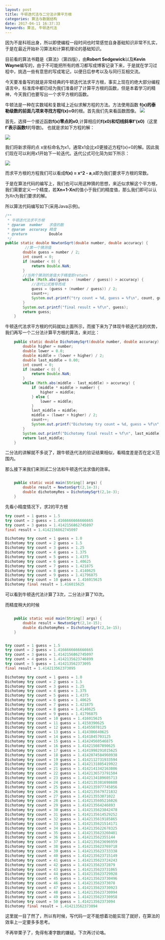 ```yaml
---
layout: post
title: 牛顿迭代法与二分法计算平方根
categories: 算法与数据结构
date: 2017-04-11 16:37:33
keywords: 算法, 牛顿迭代法
---
```


因为不是科班出身，所以即使编程一段时间也时常感觉自身基础知识非常不扎实，于是在最近开始补习算法和计算机理论的基础知识。

目前看的算法书籍是《算法》（第四版），由**Robert Sedgewick**以及**Kevin Wayne**编写的，由于不可能把所有的练习都写成博客记录下来，于是就在学习过程中，挑选一些有意思的写成笔记，以便日后参考以及与同行互相交流。

今天要准备写的就是非常经典的牛顿迭代法求平方根，事实上现在的绝大部分编程语言中，标准库中都已经为我们准备好了计算平方根的函数，但是本着学习的精神，今天我们也要写出一个求平方根的函数。

<!--more-->

牛顿法是一种在实数域和复数域上近似求解方程的方法。方法使用函数 **f(x)**的泰勒级数的前面几项来寻找方程**f(x)=0**的根。首先我们先来看函数图像。
![](http://img.blog.csdn.net/20151223235920481)

首先，选择一个接近函数**f(x)**零点的**x0**,计算相应的**f(x0)**和切线斜率**f'(x0)**（这里**f'**表示函数**f**的导数)。
也就是求如下方程的解：

![](https://wikimedia.org/api/rest_v1/media/math/render/svg/547ee85ecabac97a25778a6e336f6b3325ac07d1)

我们将新求得的点 x坐标命名为x1，通常x1会比x0更接近方程f(x)=0的解。因此我们现在可以利用x1开始下一轮迭代。迭代公式可化简为如下所示：

![](https://wikimedia.org/api/rest_v1/media/math/render/svg/6929060731e351c465426e37567abe5ee13d65d9)

而求平方根的方程我们可以看成**f(x) = x^2 - a**,a即为我们要求平方根的常数。

于是在算法代码的编写上，我们也可以用这种猜的思想，来近似求解这个平方根，我们需要定义一个精度，若**Xn+1-Xn**的值小于我们的精度值，那么我们即可以认为Xn为我们要求的解。

所以算法代码编写如下(采用Java示例)。

```java
/**
 * 牛顿迭代法求平方根
 * @param  number   求值的数
 * @param  accuracy 精度
 * @return          Double
 */
public static double NewtonSqrt(double number, double accuracy) {
		 //第一个猜测值
        double guess = number / 2;
        int count = 0;
        if (number < 0) {
            return Double.NaN;
        }
        //当两个猜测的差值大于精度即return
        while (Math.abs(guess - (number / guess)) > accuracy) {
        	//迭代公式推导而成
            guess = (guess + (number / guess)) / 2;
            count++;
            System.out.printf("try count = %d, guess = %f\n", count, guess);
        }
        System.out.printf("final result = %f\n", guess);
        return guess;
    }
```

牛顿迭代法求平方根的代码就如上面所示，而接下来为了体现牛顿迭代法的优势，我们再写一个二分法计算平方根的算法，来对比：

```java
    public static double DichotomySqrt(double number, double accuracy) {
        double higher = number;
        double lower = 0.0;
        double middle = (lower + higher) / 2;
        double last_middle = 0.00;
        int count = 0;
        if (number < 0) {
            return Double.NaN;
        }
        while (Math.abs(middle - last_middle) > accuracy) {
            if (middle * middle > number) {
                higher = middle;
            } else {
                lower = middle;
            }
            last_middle = middle;
            middle = (lower + higher) / 2;
            count++;
            System.out.printf("Dichotomy try count = %d, guess = %f\n", count, last_middle);
        }
        System.out.printf("Dichotomy final result = %f\n", last_middle);
        return last_middle;
    }
```

二分法的讲解就不多说了，跟牛顿迭代法的验证结果相似，看精度差是否在定义范围内。

那么接下来我们来测试二分法和牛顿迭代法求值的效率。

```java

    public static void main(String[] args) {
        double result = NewtonSqrt(2,1e-3);
        double dichotomyRes = DichotomySqrt(2,1e-3);
    }
```

先看小精度情况下，求2的平方根

```java
try count = 1 guess = 1.5
try count = 2 guess = 1.4166666666666665
try count = 3 guess = 1.4142156862745097
final result = 1.4142156862745097

Dichotomy try count = 1 guess = 1.0
Dichotomy try count = 2 guess = 1.5
Dichotomy try count = 3 guess = 1.25
Dichotomy try count = 4 guess = 1.375
Dichotomy try count = 5 guess = 1.4375
Dichotomy try count = 6 guess = 1.40625
Dichotomy try count = 7 guess = 1.421875
Dichotomy try count = 8 guess = 1.4140625
Dichotomy try count = 9 guess = 1.41796875
Dichotomy try count = 10 guess = 1.416015625
Dichotomy final result = 1.416015625
```
可以看到牛顿迭代法计算了3次，二分法计算了10次。

而精度稍大的时候

```java

    public static void main(String[] args) {
        double result = NewtonSqrt(2,1e-15);
        double dichotomyRes = DichotomySqrt(2,1e-15);
    }
```

```java

try count = 1 guess = 1.5
try count = 2 guess = 1.4166666666666665
try count = 3 guess = 1.4142156862745097
try count = 4 guess = 1.4142135623746899
try count = 5 guess = 1.414213562373095
final result = 1.414213562373095

Dichotomy try count = 1 guess = 1.0
Dichotomy try count = 2 guess = 1.5
Dichotomy try count = 3 guess = 1.25
Dichotomy try count = 4 guess = 1.375
Dichotomy try count = 5 guess = 1.4375
Dichotomy try count = 6 guess = 1.40625
Dichotomy try count = 7 guess = 1.421875
Dichotomy try count = 8 guess = 1.4140625
Dichotomy try count = 9 guess = 1.41796875
Dichotomy try count = 10 guess = 1.416015625
Dichotomy try count = 11 guess = 1.4150390625
Dichotomy try count = 12 guess = 1.41455078125
Dichotomy try count = 13 guess = 1.414306640625
Dichotomy try count = 14 guess = 1.4141845703125
Dichotomy try count = 15 guess = 1.41424560546875
Dichotomy try count = 16 guess = 1.414215087890625
Dichotomy try count = 17 guess = 1.4141998291015625
Dichotomy try count = 18 guess = 1.4142074584960938
Dichotomy try count = 19 guess = 1.4142112731933594
Dichotomy try count = 20 guess = 1.4142131805419922
Dichotomy try count = 21 guess = 1.4142141342163086
Dichotomy try count = 22 guess = 1.4142136573791504
Dichotomy try count = 23 guess = 1.4142134189605713
Dichotomy try count = 24 guess = 1.4142135381698608
Dichotomy try count = 25 guess = 1.4142135977745056
Dichotomy try count = 26 guess = 1.4142135679721832
Dichotomy try count = 27 guess = 1.414213553071022
Dichotomy try count = 28 guess = 1.4142135605216026
Dichotomy try count = 29 guess = 1.414213564246893
Dichotomy try count = 30 guess = 1.4142135623842478
Dichotomy try count = 31 guess = 1.4142135614529252
Dichotomy try count = 32 guess = 1.4142135619185865
Dichotomy try count = 33 guess = 1.4142135621514171
Dichotomy try count = 34 guess = 1.4142135622678325
Dichotomy try count = 35 guess = 1.4142135623260401
Dichotomy try count = 36 guess = 1.414213562355144
Dichotomy try count = 37 guess = 1.4142135623696959
Dichotomy try count = 38 guess = 1.4142135623769718
Dichotomy try count = 39 guess = 1.4142135623733338
Dichotomy try count = 40 guess = 1.4142135623715149
Dichotomy try count = 41 guess = 1.4142135623724243
Dichotomy try count = 42 guess = 1.414213562372879
Dichotomy try count = 43 guess = 1.4142135623731065
Dichotomy try count = 44 guess = 1.4142135623729928
Dichotomy try count = 45 guess = 1.4142135623730496
Dichotomy try count = 46 guess = 1.414213562373078
Dichotomy try count = 47 guess = 1.4142135623730923
Dichotomy try count = 48 guess = 1.4142135623730994
Dichotomy try count = 49 guess = 1.4142135623730958
Dichotomy try count = 50 guess = 1.414213562373094
Dichotomy final result = 1.414213562373094
```

这里就一目了然了，所以有时候，写代码一定不能想着功能实现了就好，在算法的效率上一定要多多思考。

不再举栗子了，免得有凑字数的嫌疑。下次再讨论咯。